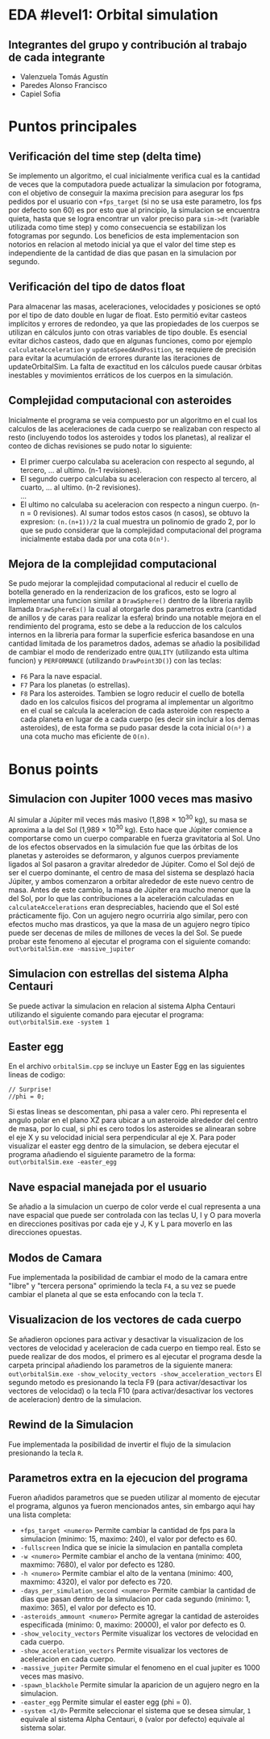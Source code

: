 # EDA #level1: Orbital simulation

## Integrantes del grupo y contribución al trabajo de cada integrante

* Valenzuela Tomás Agustín 
* Paredes Alonso Francisco 
* Capiel Sofia 

# Puntos principales

## Verificación del time step (delta time)

Se implemento un algoritmo, el cual inicialmente verifica cual es la cantidad de veces que la computadora puede actualizar la simulacion por fotograma, con el objetivo de conseguir la maxima precision para asegurar los fps pedidos por el usuario con `+fps_target` (si no se usa este parametro, los fps por defecto son 60) es por esto que al principio, la simulacion se encuentra quieta, hasta que se logra encontrar un valor preciso para `sim->dt` (variable utilizada como time step) y como consecuencia se estabilizan los fotogramas por segundo. Los beneficios de esta implementacion son notorios en relacion al metodo inicial ya que el valor del time step es independiente de la cantidad de dias que pasan en la simulacion por segundo.

## Verificación del tipo de datos float

Para almacenar las masas, aceleraciones, velocidades y posiciones se optó por el tipo de dato double en lugar de float. Esto permitió evitar casteos implícitos y errores de redondeo, ya que las propiedades de los cuerpos se utilizan en cálculos junto con otras variables de tipo double. Es esencial evitar dichos casteos, dado que en algunas funciones, como por ejemplo `calculateAcceleration` y `updateSpeedAndPosition`, se requiere de precisión para evitar la acumulación de errores durante las iteraciones de updateOrbitalSim. La falta de exactitud en los cálculos puede causar órbitas inestables y movimientos erráticos de los cuerpos en la simulación.

## Complejidad computacional con asteroides

Inicialmente el programa se veia compuesto por un algoritmo en el cual los calculos de las aceleraciones de cada cuerpo se realizaban con respecto al resto (incluyendo todos los asteroides y todos los planetas), al realizar el conteo de dichas revisiones se pudo notar lo siguiente:
- El primer cuerpo calculaba su aceleracion con respecto al segundo, al tercero, ... al ultimo. (n-1 revisiones).
- El segundo cuerpo calculaba su aceleracion con respecto al tercero, al cuarto, ... al ultimo. (n-2 revisiones).<br>
...
- El ultimo no calculaba su aceleracion con respecto a ningun cuerpo. (n-n = 0 revisiones). 
Al sumar todos estos casos (n casos), se obtuvo la expresion: `(n.(n+1))/2` la cual muestra un polinomio de grado 2, por lo que se pudo considerar que la complejidad computacional del programa inicialmente estaba dada por una cota `O(n²)`.

## Mejora de la complejidad computacional

Se pudo mejorar la complejidad computacional al reducir el cuello de botella generado en la renderizacion de los graficos, esto se logro al implementar una funcion similar a `DrawSphere()` dentro de la libreria raylib llamada `DrawSphereEx()` la cual al otorgarle dos parametros extra (cantidad de anillos y de caras para realizar la esfera) brindo una notable mejora en el rendimiento del programa, esto se debe a la reduccion de los calculos internos en la libreria para formar la superficie esferica basandose en una cantidad limitada de los parametros dados, ademas se añadio la posibilidad de cambiar el modo de renderizado entre `QUALITY` (utilizando esta ultima funcion) y `PERFORMANCE` (utilizando `DrawPoint3D()`) con las teclas:
- `F6` Para la nave espacial.
- `F7` Para los planetas (o estrellas).
- `F8` Para los asteroides.
Tambien se logro reducir el cuello de botella dado en los calculos fisicos del programa al implementar un algoritmo en el cual se calcula la aceleracion de cada asteroide con respecto a cada planeta en lugar de a cada cuerpo (es decir sin incluir a los demas asteroides), de esta forma se pudo pasar desde la cota inicial `O(n²)` a una cota mucho mas eficiente de `O(n)`.

# Bonus points

## Simulacion con Jupiter 1000 veces mas masivo

Al simular a Júpiter mil veces más masivo (1,898 × 10<sup>30</sup> kg), su masa se aproxima a la del Sol (1,989 × 10<sup>30</sup> kg). Esto hace que Júpiter comience a comportarse como un cuerpo comparable en fuerza gravitatoria al Sol. Uno de los efectos observados en la simulación fue que las órbitas de los planetas y asteroides se deformaron, y algunos cuerpos previamente ligados al Sol pasaron a gravitar alrededor de Júpiter. Como el Sol dejó de ser el cuerpo dominante, el centro de masa del sistema se desplazó hacia Júpiter, y ambos comenzaron a orbitar alrededor de este nuevo centro de masa. Antes de este cambio, la masa de Júpiter era mucho menor que la del Sol, por lo que las contribuciones a la aceleración calculadas en `calculateAccelerations` eran despreciables, haciendo que el Sol esté prácticamente fijo.
Con un agujero negro ocurriria algo similar, pero con efectos mucho mas drasticos, ya que la masa de un agujero negro típico puede ser decenas de miles de millones de veces la del Sol.
Se puede probar este fenomeno al ejecutar el programa con el siguiente comando:
`out\orbitalSim.exe -massive_jupiter`

## Simulacion con estrellas del sistema Alpha Centauri

Se puede activar la simulacion en relacion al sistema Alpha Centauri utilizando el siguiente comando para ejecutar el programa:
`out\orbitalSim.exe -system 1`

## Easter egg

En el archivo `orbitalSim.cpp` se incluye un Easter Egg en las siguientes lineas de codigo:
```
// Surprise!
//phi = 0;
```
Si estas lineas se descomentan, phi pasa a valer cero. Phi representa el angulo polar en el plano XZ para ubicar a un asteroide alrededor del centro de masa, por lo cual, si phi es cero todos los asteroides se alinearan sobre el eje X y su velocidad inicial sera perpendicular al eje X.
Para poder visualizar el easter egg dentro de la simulacion, se debera ejecutar el programa añadiendo el siguiente parametro de la forma:
`out\orbitalSim.exe -easter_egg`

## Nave espacial manejada por el usuario

Se añadio a la simulacion un cuerpo de color verde el cual representa a una nave espacial que puede ser controlada con las teclas U, I y O para moverla en direcciones positivas por cada eje y J, K y L para moverlo en las direcciones opuestas.

## Modos de Camara

Fue implementada la posibilidad de cambiar el modo de la camara entre "libre" y "tercera persona" oprimiendo la tecla `F4`, a su vez se puede cambiar el planeta al que se esta enfocando con la tecla `T`.

## Visualizacion de los vectores de cada cuerpo

Se añadieron opciones para activar y desactivar la visualizacion de los vectores de velocidad y aceleracion de cada cuerpo en tiempo real. Esto se puede realizar de dos modos, el primero es al ejecutar el programa desde la carpeta principal añadiendo los parametros de la siguiente manera: 
`out\orbitalSim.exe -show_velocity_vectors -show_acceleration_vectors`
El segundo metodo es presionando la tecla F9 (para activar/desactivar los vectores de velocidad) o la tecla F10 (para activar/desactivar los vectores de aceleracion) dentro de la simulacion.

## Rewind de la Simulacion

Fue implementada la posibilidad de invertir el flujo de la simulacion presionando la tecla `R`.

## Parametros extra en la ejecucion del programa

Fueron añadidos parametros que se pueden utilizar al momento de ejecutar el programa, algunos ya fueron mencionados antes, sin embargo aqui hay una lista completa:
- `+fps_target <numero>` Permite cambiar la cantidad de fps para la simulacion (minimo: 15, maximo: 240), el valor por defecto es 60.
- `-fullscreen` Indica que se inicie la simulacion en pantalla completa
- `-w <numero>` Permite cambiar el ancho de la ventana (minimo: 400, maxmimo: 7680), el valor por defecto es 1280.
- `-h <numero>` Permite cambiar el alto de la ventana (minimo: 400, maxmimo: 4320), el valor por defecto es 720.
- `-days_per_simulation_second <numero>` Permite cambiar la cantidad de dias que pasan dentro de la simulacion por cada segundo (minimo: 1, maximo: 365), el valor por defecto es 10.
- `-asteroids_ammount <numero>` Permite agregar la cantidad de asteroides especificada (minimo: 0, maximo: 20000), el valor por defecto es 0.
- `-show_velocity_vectors` Permite visualizar los vectores de velocidad en cada cuerpo.
- `-show_acceleration_vectors` Permite visualizar los vectores de aceleracion en cada cuerpo.
- `-massive_jupiter` Permite simular el fenomeno en el cual jupiter es 1000 veces mas masivo.
- `-spawn_blackhole` Permite simular la aparicion de un agujero negro en la simulacion.
- `-easter_egg` Permite simular el easter egg (phi = 0).
- `-system <1/0>` Permite seleccionar el sistema que se desea simular, `1` equivale al sistema Alpha Centauri, `0` (valor por defecto) equivale al sistema solar.
